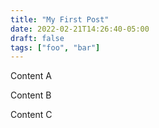 ```yaml
---
title: "My First Post"
date: 2022-02-21T14:26:40-05:00
draft: false
tags: ["foo", "bar"]
---
```

Content A

Content B

Content C
